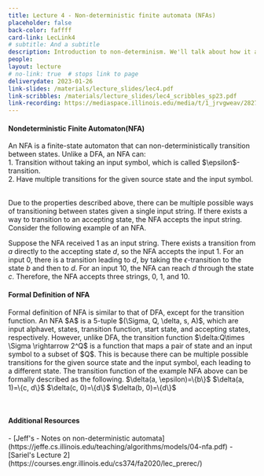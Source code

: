 ```yaml
---
title: Lecture 4 - Non-deterministic finite automata (NFAs)
placeholder: false
back-color: faffff
card-link: LecLink4
# subtitle: And a subtitle
description: Introduction to non-determinism. We'll talk about how it applies to automata and formalize NFA concepts/definitions.
people:
layout: lecture
# no-link: true  # stops link to page 
deliverydate: 2023-01-26
link-slides: /materials/lecture_slides/lec4.pdf
link-scribbles: /materials/lecture_slides/lec4_scribbles_sp23.pdf
link-recording: https://mediaspace.illinois.edu/media/t/1_jrvgweav/282723252
---
```


<h4>Nondeterministic Finite Automaton(NFA)</h4>
An NFA is a finite-state automaton that can non-deterministically transition between states.
Unlike a DFA, an NFA can:</br>
1. Transition without taking an input symbol, which is called $\epsilon$-transition.</br>
2. Have multiple transitions for the given source state and the input symbol. </br></br>

Due to the properties described above, there can be multiple possible ways of transitioning between states given a single input string. 
If there exists a way to transition to an accepting state, the NFA accepts the input string. 
Consider the following example of an NFA.


Suppose the NFA received $1$ as an input string. There exists a transition from $a$ directly to the accepting state $d$, so the NFA accepts the input $1$. 
For an input $0$, there is a transition leading to $d$, by taking the $\epsilon$-transition to the state $b$ and then to $d$. 
For an input $10$, the NFA can reach $d$ through the state $c$. Therefore, the NFA accepts three strings, $0$, $1$, and $10$. 

<h4>Formal Definition of NFA</h4>
Formal definition of NFA is similar to that of DFA, except for the transition function. 
An NFA $A$ is a 5-tuple $(\Sigma, Q, \delta, s, A)$, which are input alphavet, states, transition function, start state, and accepting states, respectively.
However, unlike DFA, the transition function $\delta:Q\times \Sigma \rightarrow 2^Q$ is a function that maps a pair of state and an input symbol to a subset of $Q$.
This is because there can be multiple possible transitions for the given source state and the input symbol, each leading to a different state. 
The transition function of the example NFA above can be formally described as the following.
$\delta(a, \epsilon)=\{b\}$
$\delta(a, 1)=\{c, d\}$
$\delta(c, 0)=\{d\}$
$\delta(b, 0)=\{d\}$
 

&nbsp;
<h4>Additional Resources</h4>
- [Jeff's - Notes on non-deterministic automata](https://jeffe.cs.illinois.edu/teaching/algorithms/models/04-nfa.pdf)
- [Sariel's Lecture 2](https://courses.engr.illinois.edu/cs374/fa2020/lec_prerec/) 






